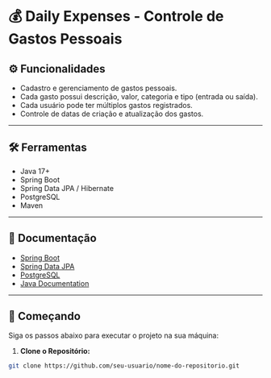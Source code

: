 # 💰 Daily Expenses - Controle de Gastos Pessoais

## ⚙️ Funcionalidades

- Cadastro e gerenciamento de gastos pessoais.  
- Cada gasto possui descrição, valor, categoria e tipo (entrada ou saída).  
- Cada usuário pode ter múltiplos gastos registrados.  
- Controle de datas de criação e atualização dos gastos.  

---

## 🛠️ Ferramentas

- Java 17+  
- Spring Boot  
- Spring Data JPA / Hibernate  
- PostgreSQL  
- Maven  

---

## 📖 Documentação

- [Spring Boot](https://spring.io/projects/spring-boot)  
- [Spring Data JPA](https://spring.io/projects/spring-data-jpa)  
- [PostgreSQL](https://www.postgresql.org/docs/)  
- [Java Documentation](https://docs.oracle.com/en/java/)  

---

## 🚀 Começando

Siga os passos abaixo para executar o projeto na sua máquina:

1. **Clone o Repositório:**  
```bash
git clone https://github.com/seu-usuario/nome-do-repositorio.git
